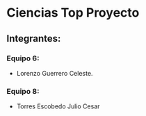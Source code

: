 # Ciencias Top Proyecto

## Integrantes:

### Equipo 6:
* Lorenzo Guerrero Celeste.

### Equipo 8:

* Torres Escobedo Julio Cesar
